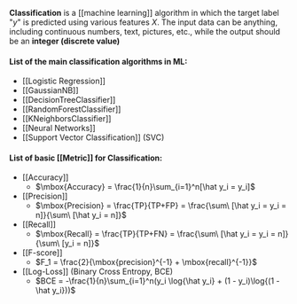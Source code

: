 **Classification** is a [[machine learning]] algorithm in which the target label "$y$" is predicted using various features $X$. The input data can be anything, including continuous numbers, text, pictures, etc., while the output should be an **integer (discrete value)**

#### List of the main classification algorithms in ML:

* [[Logistic Regression]]
* [[GaussianNB]]
* [[DecisionTreeClassifier]]
* [[RandomForestClassifier]]
* [[KNeighborsClassifier]]
* [[Neural Networks]]
* [[Support Vector Classification]] (SVC)

#### List of basic [[Metric]] for Classification:

* [[Accuracy]]
	* $\mbox{Accuracy} = \frac{1}{n}\sum_{i=1}^n[\hat y_i = y_i]$
* [[Precision]]
	* $\mbox{Precision} = \frac{TP}{TP+FP} = \frac{\sum\ [\hat y_i = y_i = n]}{\sum\ [\hat y_i = n]}$
* [[Recall]]
	* $\mbox{Recall} = \frac{TP}{TP+FN} = \frac{\sum\ [\hat y_i = y_i = n]}{\sum\ [y_i = n]}$
* [[F-score]]
	* $F_1 = \frac{2}{\mbox{precision}^{-1} + \mbox{recall}^{-1}}$
* [[Log-Loss]] (Binary Cross Entropy, BCE)
	* $BCE = -\frac{1}{n}\sum_{i=1}^n(y_i \log{\hat y_i} + (1 - y_i)\log{(1 - \hat y_i}))$